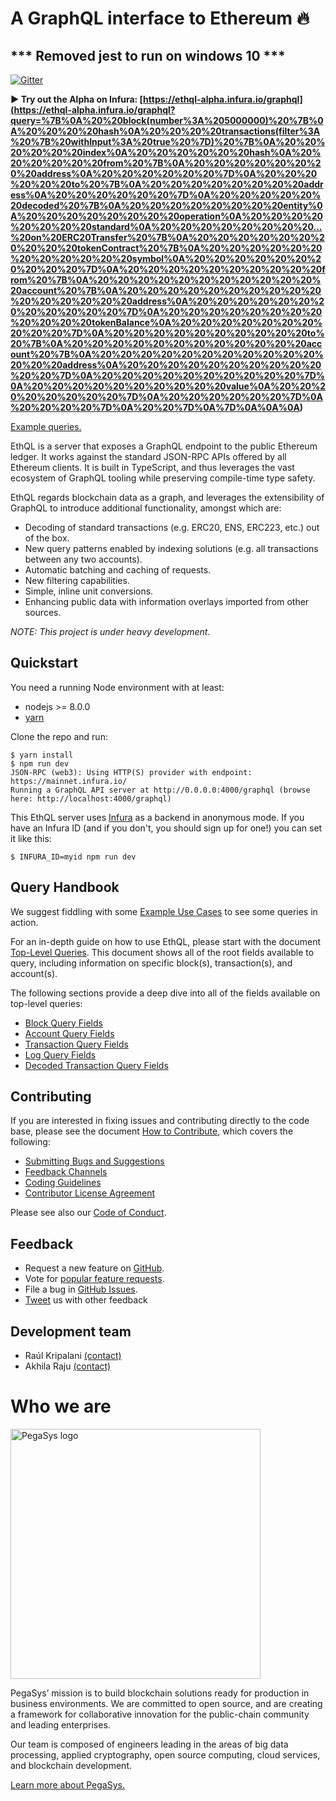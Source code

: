 # A GraphQL interface to Ethereum 🔥

## *** Removed jest to run on windows 10 ***

[![Gitter](https://img.shields.io/gitter/room/ethql/lobby.js.svg?style=for-the-badge)](https://gitter.im/ethql/Lobby)

**▶️ Try out the Alpha on Infura:
[https://ethql-alpha.infura.io/graphql](<https://ethql-alpha.infura.io/graphql?query=%7B%0A%20%20block(number%3A%205000000)%20%7B%0A%20%20%20%20hash%0A%20%20%20%20transactions(filter%3A%20%7B%20withInput%3A%20true%20%7D)%20%7B%0A%20%20%20%20%20%20index%0A%20%20%20%20%20%20hash%0A%20%20%20%20%20%20from%20%7B%0A%20%20%20%20%20%20%20%20address%0A%20%20%20%20%20%20%7D%0A%20%20%20%20%20%20to%20%7B%0A%20%20%20%20%20%20%20%20address%0A%20%20%20%20%20%20%7D%0A%20%20%20%20%20%20decoded%20%7B%0A%20%20%20%20%20%20%20%20entity%0A%20%20%20%20%20%20%20%20operation%0A%20%20%20%20%20%20%20%20standard%0A%20%20%20%20%20%20%20%20...%20on%20ERC20Transfer%20%7B%0A%20%20%20%20%20%20%20%20%20%20tokenContract%20%7B%0A%20%20%20%20%20%20%20%20%20%20%20%20symbol%0A%20%20%20%20%20%20%20%20%20%20%7D%0A%20%20%20%20%20%20%20%20%20%20from%20%7B%0A%20%20%20%20%20%20%20%20%20%20%20%20account%20%7B%0A%20%20%20%20%20%20%20%20%20%20%20%20%20%20%20%20address%0A%20%20%20%20%20%20%20%20%20%20%20%20%7D%0A%20%20%20%20%20%20%20%20%20%20%20%20tokenBalance%0A%20%20%20%20%20%20%20%20%20%20%7D%0A%20%20%20%20%20%20%20%20%20%20to%20%7B%0A%20%20%20%20%20%20%20%20%20%20%20%20account%20%7B%0A%20%20%20%20%20%20%20%20%20%20%20%20%20%20address%0A%20%20%20%20%20%20%20%20%20%20%20%20%7D%0A%20%20%20%20%20%20%20%20%20%20%7D%0A%20%20%20%20%20%20%20%20%20%20value%0A%20%20%20%20%20%20%20%20%7D%0A%20%20%20%20%20%20%7D%0A%20%20%20%20%7D%0A%20%20%7D%0A%7D%0A%0A%0A>)**

[Example queries.](#query-handbook)

EthQL is a server that exposes a GraphQL endpoint to the public Ethereum ledger. It works against the standard JSON-RPC
APIs offered by all Ethereum clients. It is built in TypeScript, and thus leverages the vast ecosystem of GraphQL
tooling while preserving compile-time type safety.

EthQL regards blockchain data as a graph, and leverages the extensibility of GraphQL to introduce additional
functionality, amongst which are:

- Decoding of standard transactions (e.g. ERC20, ENS, ERC223, etc.) out of the box.
- New query patterns enabled by indexing solutions (e.g. all transactions between any two accounts).
- Automatic batching and caching of requests.
- New filtering capabilities.
- Simple, inline unit conversions.
- Enhancing public data with information overlays imported from other sources.

_NOTE: This project is under heavy development._

## Quickstart

You need a running Node environment with at least:

- nodejs >= 8.0.0
- [yarn](https://yarnpkg.com/)

Clone the repo and run:

```
$ yarn install
$ npm run dev
JSON-RPC (web3): Using HTTP(S) provider with endpoint: https://mainnet.infura.io/
Running a GraphQL API server at http://0.0.0.0:4000/graphql (browse here: http://localhost:4000/graphql)
```

This EthQL server uses [Infura](https://infura.io/) as a backend in anonymous mode. If you have an Infura ID (and if you
don't, you should sign up for one!) you can set it like this:

```
$ INFURA_ID=myid npm run dev
```

## Query Handbook

We suggest fiddling with some [Example Use Cases](https://github.com/ConsenSys/ethql/wiki/Example-Use-Cases) to see some
queries in action.

For an in-depth guide on how to use EthQL, please start with the document
[Top-Level Queries](https://github.com/ConsenSys/ethql/wiki/Top-Level-Queries). This document shows all of the root
fields available to query, including information on specific block(s), transaction(s), and account(s).

The following sections provide a deep dive into all of the fields available on top-level queries:

- [Block Query Fields](https://github.com/ConsenSys/ethql/wiki/Block-Query-Fields)
- [Account Query Fields](https://github.com/ConsenSys/ethql/wiki/Account-Query-Fields)
- [Transaction Query Fields](https://github.com/ConsenSys/ethql/wiki/Transaction-Query-Fields)
- [Log Query Fields](https://github.com/ConsenSys/ethql/wiki/Log-Query-Fields)
- [Decoded Transaction Query Fields](https://github.com/ConsenSys/ethql/wiki/Decoded-Transaction-Query-Fields)

## Contributing

If you are interested in fixing issues and contributing directly to the code base, please see the document
[How to Contribute](https://github.com/ConsenSys/ethql/wiki/How-to-Contribute), which covers the following:

- [Submitting Bugs and Suggestions](https://github.com/ConsenSys/ethql/wiki/Submitting-Bugs-and-Suggestions)
- [Feedback Channels](https://github.com/ConsenSys/ethql/wiki/Feedback-Channels)
- [Coding Guidelines](https://github.com/ConsenSys/ethql/wiki/Coding-Guidelines)
- [Contributor License Agreement](https://github.com/ConsenSys/ethql/wiki/Contributor-License-Agreement)

Please see also our [Code of Conduct](https://github.com/ConsenSys/ethql/wiki/Contributor-Code-of-Conduct).

## Feedback

- Request a new feature on [GitHub](https://github.com/ConsenSys/ethql/wiki/Submitting-Bugs-and-Suggestions).
- Vote for
  [popular feature requests](https://github.com/ConsenSys/ethql/issues?q=is%3Aopen+is%3Aissue+label%3A%22Type%3A+Feature%22).
- File a bug in [GitHub Issues](https://github.com/ConsenSys/ethql/issues).
- [Tweet](https://twitter.com/PegasysEng) us with other feedback

## Development team

- Raúl Kripalani [(contact)](mailto:raul.kripalani@consensys.net)
- Akhila Raju [(contact)](mailto:akhila.raju@consensys.net)

# Who we are

<a href="https://pegasys.tech/?utm_source=github&utm_medium=source&utm_campaign=ethql" rel="nofollow"><img src="https://raw.github.com/ConsenSys/ethql/master/logo.svg?sanitize=true" alt="PegaSys logo" data-canonical-src="https://raw.github.com/ConsenSys/ethql/master/logo.svg?sanitize=true" width="400"></a>

PegaSys’ mission is to build blockchain solutions ready for production in business environments. We are committed to
open source, and are creating a framework for collaborative innovation for the public-chain community and leading
enterprises.

Our team is composed of engineers leading in the areas of big data processing, applied cryptography, open source
computing, cloud services, and blockchain development.

[Learn more about PegaSys.](https://pegasys.tech/?utm_source=github&utm_medium=source&utm_campaign=ethql)

